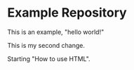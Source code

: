 # Example Repository
This is an example, "hello world!"

This is my second change.

Starting "How to use HTML".
